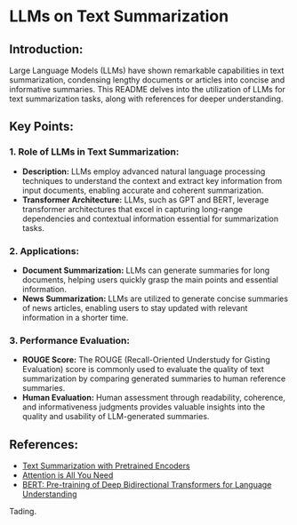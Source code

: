 # LLMs on Text Summarization

## Introduction:
Large Language Models (LLMs) have shown remarkable capabilities in text summarization, condensing lengthy documents or articles into concise and informative summaries. This README delves into the utilization of LLMs for text summarization tasks, along with references for deeper understanding.

## Key Points:

### 1. Role of LLMs in Text Summarization:
- **Description:** LLMs employ advanced natural language processing techniques to understand the context and extract key information from input documents, enabling accurate and coherent summarization.
- **Transformer Architecture:** LLMs, such as GPT and BERT, leverage transformer architectures that excel in capturing long-range dependencies and contextual information essential for summarization tasks.

### 2. Applications:
- **Document Summarization:** LLMs can generate summaries for long documents, helping users quickly grasp the main points and essential information.
- **News Summarization:** LLMs are utilized to generate concise summaries of news articles, enabling users to stay updated with relevant information in a shorter time.

### 3. Performance Evaluation:
- **ROUGE Score:** The ROUGE (Recall-Oriented Understudy for Gisting Evaluation) score is commonly used to evaluate the quality of text summarization by comparing generated summaries to human reference summaries.
- **Human Evaluation:** Human assessment through readability, coherence, and informativeness judgments provides valuable insights into the quality and usability of LLM-generated summaries.

## References:
- [Text Summarization with Pretrained Encoders](https://arxiv.org/abs/1908.08345)
- [Attention is All You Need](https://arxiv.org/abs/1706.03762)
- [BERT: Pre-training of Deep Bidirectional Transformers for Language Understanding](https://arxiv.org/abs/1810.04805)

Tading.
